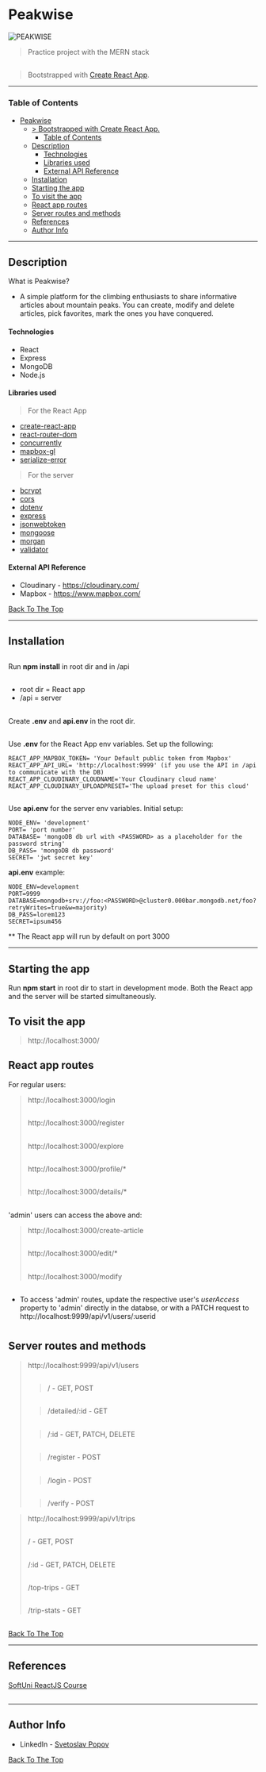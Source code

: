 # Peakwise

![PEAKWISE](https://res.cloudinary.com/dghpuejpt/image/upload/c_scale,w_325/v1596312050/img/logo-black_a7wlcb.png)

> Practice project with the MERN stack
##
> Bootstrapped with [Create React App](https://github.com/facebook/create-react-app).
---

### Table of Contents

- [Peakwise](#peakwise)
  - [> Bootstrapped with Create React App.](#blockquotebootstrapped-with-create-react-appblockquote)
    - [Table of Contents](#table-of-contents)
  - [Description](#description)
      - [Technologies](#technologies)
      - [Libraries used](#libraries-used)
      - [External API Reference](#external-api-reference)
  - [Installation](#installation)
  - [Starting the app](#starting-the-app)
  - [To visit the app](#to-visit-the-app)
  - [React app routes](#react-app-routes)
  - [Server routes and methods](#server-routes-and-methods)
  - [References](#references)
  - [Author Info](#author-info)

---

## Description

What is Peakwise? 
- A simple platform for the climbing enthusiasts to share informative articles about mountain peaks. You can create, modify and delete articles, pick favorites, mark the ones you have conquered.

#### Technologies

- React
- Express
- MongoDB
- Node.js

#### Libraries used
> For the React App
- [create-react-app](https://github.com/facebook/create-react-app)
- [react-router-dom](https://www.npmjs.com/package/react-router-dom)
- [concurrently](https://www.npmjs.com/package/concurrently)
- [mapbox-gl](https://www.npmjs.com/package/mapbox-gl)
- [serialize-error](https://www.npmjs.com/package/serialize-error)

> For the server
- [bcrypt](https://www.npmjs.com/package/bcrypt)
- [cors](https://www.npmjs.com/package/cors)
- [dotenv](https://www.npmjs.com/search?q=dotenv)
- [express](https://www.npmjs.com/package/express)
- [jsonwebtoken](https://www.npmjs.com/package/jsonwebtoken)
- [mongoose](https://www.npmjs.com/package/mongoose)
- [morgan](https://www.npmjs.com/package/morgan)
- [validator](https://www.npmjs.com/package/validator)


#### External API Reference
- Cloudinary - https://cloudinary.com/
- Mapbox - https://www.mapbox.com/
  
[Back To The Top](#peakwise)

---

## Installation
##
Run **npm install** in root dir and in /api
##
* root dir = React app
* /api = server
##
Create **.env** and **api.env** in the root dir.
##
Use **.env** for the React App env variables. Set up the following:
    
    REACT_APP_MAPBOX_TOKEN= 'Your Default public token from Mapbox'
    REACT_APP_API_URL= 'http://localhost:9999' (if you use the API in /api to communicate with the DB)
    REACT_APP_CLOUDINARY_CLOUDNAME='Your Cloudinary cloud name'
    REACT_APP_CLOUDINARY_UPLOADPRESET='The upload preset for this cloud'

##
Use **api.env** for the server env variables. Initial setup:

    NODE_ENV= 'development'
    PORT= 'port number'
    DATABASE= 'mongoDB db url with <PASSWORD> as a placeholder for the password string'
    DB_PASS= 'mongoDB db password'
    SECRET= 'jwt secret key'

**api.env** example:

    NODE_ENV=development
    PORT=9999
    DATABASE=mongodb+srv://foo:<PASSWORD>@cluster0.000bar.mongodb.net/foo?retryWrites=true&w=majority)
    DB_PASS=lorem123
    SECRET=ipsum456
** The React app will run by default on port 3000

---

## Starting the app
Run **npm start** in root dir to start in development mode. Both the React app and the server will be started simultaneously.


## To visit the app

> http://localhost:3000/
##

## React app routes
For regular users:
> http://localhost:3000/login
> ##
> http://localhost:3000/register
> ##
> http://localhost:3000/explore
> ##
> http://localhost:3000/profile/*
> ##
> http://localhost:3000/details/*
##

'admin' users can access the above and:
> http://localhost:3000/create-article
> ##
> http://localhost:3000/edit/*
> ##
> http://localhost:3000/modify
> ##
* To access 'admin' routes, update the respective user's *userAccess* property to 'admin' directly in the databse, or with a PATCH request to http://localhost:9999/api/v1/users/:userid
#
## Server routes and methods

> http://localhost:9999/api/v1/users
> ##
> >/ - GET, POST
> ##
> >/detailed/:id - GET
> ##
> >/:id - GET, PATCH, DELETE
> ##
> >/register - POST
> ##
> >/login - POST
> ##
> >/verify - POST

> http://localhost:9999/api/v1/trips
> ##
> / - GET, POST
> ##
> /:id - GET, PATCH, DELETE
> ##
> /top-trips - GET
> ##
> /trip-stats - GET

##
[Back To The Top](#peakwise)

---

## References
[SoftUni ReactJS Course](https://softuni.bg/trainings/3023/reactjs--june-2020/internal)
##


---

## Author Info

- LinkedIn - [Svetoslav Popov](https://www.linkedin.com/in/s-popov/)

[Back To The Top](#peakwise)
